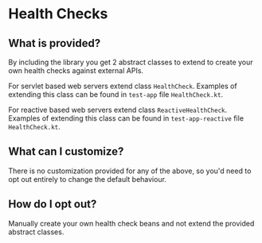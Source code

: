 # Health Checks

## What is provided?

By including the library you get 2 abstract classes to extend to create your own health checks against external APIs.

For servlet based web servers extend class `HealthCheck`. Examples of extending this class can be found in `test-app` file `HealthCheck.kt`.

For reactive based web servers extend class `ReactiveHealthCheck`. Examples of extending this class can be found in `test-app-reactive` file `HealthCheck.kt`.

## What can I customize?

There is no customization provided for any of the above, so you'd need to opt out entirely to change the default behaviour.

## How do I opt out?

Manually create your own health check beans and not extend the provided abstract classes.
